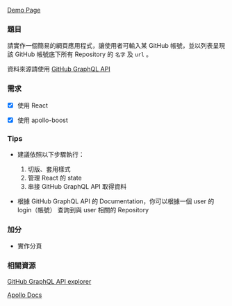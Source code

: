 [Demo Page](https://crystalwang-bonio.netlify.com/)

### 題目

請實作一個簡易的網頁應用程式，讓使用者可輸入某 GitHub 帳號，並以列表呈現該 GitHub 帳號底下所有 Repository 的 `名字` 及 `url` 。

資料來源請使用  [GitHub GraphQL API](<https://developer.github.com/v4/>)

### 需求

- [x] 使用 React

- [x] 使用 apollo-boost

### Tips

- 建議依照以下步驟執行：

  1. 切版、套用樣式
  2. 管理 React 的 state
  3. 串接 GitHub GraphQL API 取得資料

- 根據 GitHub GraphQL API 的 Documentation，你可以根據一個 user 的 login（帳號） 查詢到與 user 相關的 Repository

### 加分

- 實作分頁

### 相關資源

[GitHub GraphQL API explorer](<https://developer.github.com/v4/explorer/>)

[Apollo Docs](<https://www.apollographql.com/docs/react/get-started/>)
